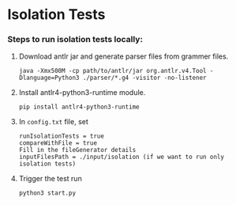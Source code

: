 # Isolation Tests

### Steps to run isolation tests locally:
1. Download antlr jar and generate parser files from grammer files.
	```
	java -Xmx500M -cp path/to/antlr/jar org.antlr.v4.Tool -Dlanguage=Python3 ./parser/*.g4 -visitor -no-listener
	```
2. Install antlr4-python3-runtime module.
	```
	pip install antlr4-python3-runtime
	```
3. In `config.txt` file, set
	```
	runIsolationTests = true
	compareWithFile = true
	Fill in the fileGenerator details
	inputFilesPath = ./input/isolation (if we want to run only isolation tests)
	```

4. Trigger the test run
	```
	python3 start.py
	```
